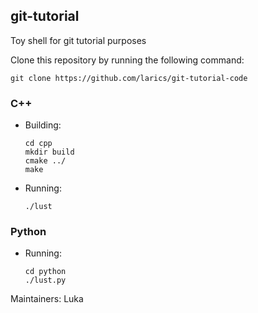## git-tutorial
Toy shell for git tutorial purposes

Clone this repository by running the following command:

    git clone https://github.com/larics/git-tutorial-code

### C++
* Building:

      cd cpp
      mkdir build
      cmake ../
      make

* Running:

      ./lust

### Python

* Running:

      cd python
      ./lust.py

Maintainers:
	Luka
